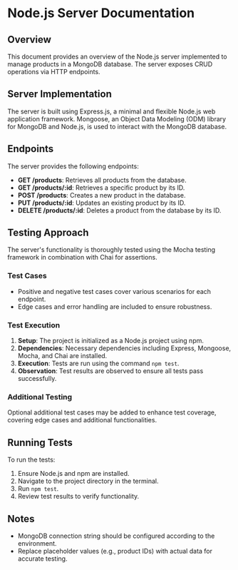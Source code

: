 # Node.js Server Documentation

## Overview
This document provides an overview of the Node.js server implemented to manage products in a MongoDB database. The server exposes CRUD operations via HTTP endpoints.

## Server Implementation
The server is built using Express.js, a minimal and flexible Node.js web application framework. Mongoose, an Object Data Modeling (ODM) library for MongoDB and Node.js, is used to interact with the MongoDB database.

## Endpoints
The server provides the following endpoints:

- **GET /products**: Retrieves all products from the database.
- **GET /products/:id**: Retrieves a specific product by its ID.
- **POST /products**: Creates a new product in the database.
- **PUT /products/:id**: Updates an existing product by its ID.
- **DELETE /products/:id**: Deletes a product from the database by its ID.

## Testing Approach
The server's functionality is thoroughly tested using the Mocha testing framework in combination with Chai for assertions.

### Test Cases
- Positive and negative test cases cover various scenarios for each endpoint.
- Edge cases and error handling are included to ensure robustness.

### Test Execution
1. **Setup**: The project is initialized as a Node.js project using npm.
2. **Dependencies**: Necessary dependencies including Express, Mongoose, Mocha, and Chai are installed.
3. **Execution**: Tests are run using the command `npm test`.
4. **Observation**: Test results are observed to ensure all tests pass successfully.

### Additional Testing
Optional additional test cases may be added to enhance test coverage, covering edge cases and additional functionalities.

## Running Tests
To run the tests:
1. Ensure Node.js and npm are installed.
2. Navigate to the project directory in the terminal.
3. Run `npm test`.
4. Review test results to verify functionality.

## Notes
- MongoDB connection string should be configured according to the environment.
- Replace placeholder values (e.g., product IDs) with actual data for accurate testing.

